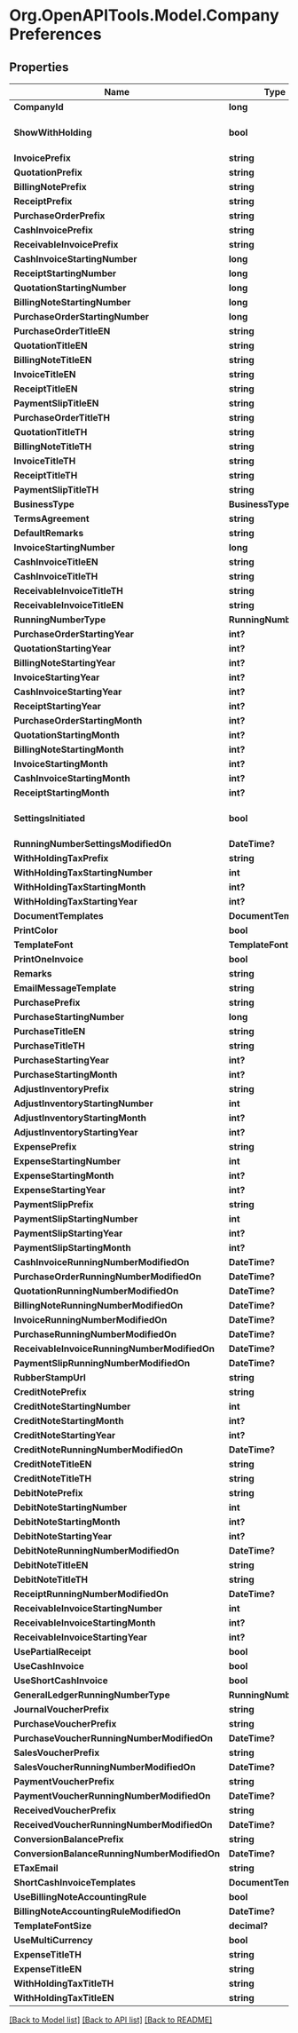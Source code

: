 # Org.OpenAPITools.Model.CompanyPreferences

## Properties

Name | Type | Description | Notes
------------ | ------------- | ------------- | -------------
**CompanyId** | **long** |  | [optional] 
**ShowWithHolding** | **bool** |  | [optional] [default to false]
**InvoicePrefix** | **string** |  | 
**QuotationPrefix** | **string** |  | 
**BillingNotePrefix** | **string** |  | 
**ReceiptPrefix** | **string** |  | 
**PurchaseOrderPrefix** | **string** |  | 
**CashInvoicePrefix** | **string** |  | 
**ReceivableInvoicePrefix** | **string** |  | 
**CashInvoiceStartingNumber** | **long** |  | [optional] 
**ReceiptStartingNumber** | **long** |  | [optional] 
**QuotationStartingNumber** | **long** |  | [optional] 
**BillingNoteStartingNumber** | **long** |  | [optional] 
**PurchaseOrderStartingNumber** | **long** |  | [optional] 
**PurchaseOrderTitleEN** | **string** |  | 
**QuotationTitleEN** | **string** |  | 
**BillingNoteTitleEN** | **string** |  | 
**InvoiceTitleEN** | **string** |  | 
**ReceiptTitleEN** | **string** |  | 
**PaymentSlipTitleEN** | **string** |  | 
**PurchaseOrderTitleTH** | **string** |  | 
**QuotationTitleTH** | **string** |  | 
**BillingNoteTitleTH** | **string** |  | 
**InvoiceTitleTH** | **string** |  | 
**ReceiptTitleTH** | **string** |  | 
**PaymentSlipTitleTH** | **string** |  | 
**BusinessType** | **BusinessType** |  | [optional] 
**TermsAgreement** | **string** |  | [optional] 
**DefaultRemarks** | **string** |  | [optional] 
**InvoiceStartingNumber** | **long** |  | [optional] 
**CashInvoiceTitleEN** | **string** |  | 
**CashInvoiceTitleTH** | **string** |  | 
**ReceivableInvoiceTitleTH** | **string** |  | 
**ReceivableInvoiceTitleEN** | **string** |  | 
**RunningNumberType** | **RunningNumberType** |  | [optional] 
**PurchaseOrderStartingYear** | **int?** |  | [optional] 
**QuotationStartingYear** | **int?** |  | [optional] 
**BillingNoteStartingYear** | **int?** |  | [optional] 
**InvoiceStartingYear** | **int?** |  | [optional] 
**CashInvoiceStartingYear** | **int?** |  | [optional] 
**ReceiptStartingYear** | **int?** |  | [optional] 
**PurchaseOrderStartingMonth** | **int?** |  | [optional] 
**QuotationStartingMonth** | **int?** |  | [optional] 
**BillingNoteStartingMonth** | **int?** |  | [optional] 
**InvoiceStartingMonth** | **int?** |  | [optional] 
**CashInvoiceStartingMonth** | **int?** |  | [optional] 
**ReceiptStartingMonth** | **int?** |  | [optional] 
**SettingsInitiated** | **bool** |  | [optional] [default to false]
**RunningNumberSettingsModifiedOn** | **DateTime?** |  | [optional] 
**WithHoldingTaxPrefix** | **string** |  | 
**WithHoldingTaxStartingNumber** | **int** |  | [optional] 
**WithHoldingTaxStartingMonth** | **int?** |  | [optional] 
**WithHoldingTaxStartingYear** | **int?** |  | [optional] 
**DocumentTemplates** | **DocumentTemplates** |  | [optional] 
**PrintColor** | **bool** |  | [optional] 
**TemplateFont** | **TemplateFont** |  | [optional] 
**PrintOneInvoice** | **bool** |  | [optional] 
**Remarks** | **string** |  | [optional] 
**EmailMessageTemplate** | **string** |  | [optional] 
**PurchasePrefix** | **string** |  | 
**PurchaseStartingNumber** | **long** |  | [optional] 
**PurchaseTitleEN** | **string** |  | 
**PurchaseTitleTH** | **string** |  | 
**PurchaseStartingYear** | **int?** |  | [optional] 
**PurchaseStartingMonth** | **int?** |  | [optional] 
**AdjustInventoryPrefix** | **string** |  | 
**AdjustInventoryStartingNumber** | **int** |  | [optional] 
**AdjustInventoryStartingMonth** | **int?** |  | [optional] 
**AdjustInventoryStartingYear** | **int?** |  | [optional] 
**ExpensePrefix** | **string** |  | 
**ExpenseStartingNumber** | **int** |  | [optional] 
**ExpenseStartingMonth** | **int?** |  | [optional] 
**ExpenseStartingYear** | **int?** |  | [optional] 
**PaymentSlipPrefix** | **string** |  | 
**PaymentSlipStartingNumber** | **int** |  | [optional] 
**PaymentSlipStartingYear** | **int?** |  | [optional] 
**PaymentSlipStartingMonth** | **int?** |  | [optional] 
**CashInvoiceRunningNumberModifiedOn** | **DateTime?** |  | [optional] 
**PurchaseOrderRunningNumberModifiedOn** | **DateTime?** |  | [optional] 
**QuotationRunningNumberModifiedOn** | **DateTime?** |  | [optional] 
**BillingNoteRunningNumberModifiedOn** | **DateTime?** |  | [optional] 
**InvoiceRunningNumberModifiedOn** | **DateTime?** |  | [optional] 
**PurchaseRunningNumberModifiedOn** | **DateTime?** |  | [optional] 
**ReceivableInvoiceRunningNumberModifiedOn** | **DateTime?** |  | [optional] 
**PaymentSlipRunningNumberModifiedOn** | **DateTime?** |  | [optional] 
**RubberStampUrl** | **string** |  | [optional] 
**CreditNotePrefix** | **string** |  | 
**CreditNoteStartingNumber** | **int** |  | [optional] 
**CreditNoteStartingMonth** | **int?** |  | [optional] 
**CreditNoteStartingYear** | **int?** |  | [optional] 
**CreditNoteRunningNumberModifiedOn** | **DateTime?** |  | [optional] 
**CreditNoteTitleEN** | **string** |  | 
**CreditNoteTitleTH** | **string** |  | 
**DebitNotePrefix** | **string** |  | 
**DebitNoteStartingNumber** | **int** |  | [optional] 
**DebitNoteStartingMonth** | **int?** |  | [optional] 
**DebitNoteStartingYear** | **int?** |  | [optional] 
**DebitNoteRunningNumberModifiedOn** | **DateTime?** |  | [optional] 
**DebitNoteTitleEN** | **string** |  | 
**DebitNoteTitleTH** | **string** |  | 
**ReceiptRunningNumberModifiedOn** | **DateTime?** |  | [optional] 
**ReceivableInvoiceStartingNumber** | **int** |  | [optional] 
**ReceivableInvoiceStartingMonth** | **int?** |  | [optional] 
**ReceivableInvoiceStartingYear** | **int?** |  | [optional] 
**UsePartialReceipt** | **bool** |  | [optional] 
**UseCashInvoice** | **bool** |  | [optional] 
**UseShortCashInvoice** | **bool** |  | [optional] 
**GeneralLedgerRunningNumberType** | **RunningNumberType** |  | [optional] 
**JournalVoucherPrefix** | **string** |  | 
**PurchaseVoucherPrefix** | **string** |  | 
**PurchaseVoucherRunningNumberModifiedOn** | **DateTime?** |  | [optional] 
**SalesVoucherPrefix** | **string** |  | 
**SalesVoucherRunningNumberModifiedOn** | **DateTime?** |  | [optional] 
**PaymentVoucherPrefix** | **string** |  | 
**PaymentVoucherRunningNumberModifiedOn** | **DateTime?** |  | [optional] 
**ReceivedVoucherPrefix** | **string** |  | 
**ReceivedVoucherRunningNumberModifiedOn** | **DateTime?** |  | [optional] 
**ConversionBalancePrefix** | **string** |  | 
**ConversionBalanceRunningNumberModifiedOn** | **DateTime?** |  | [optional] 
**ETaxEmail** | **string** |  | [optional] 
**ShortCashInvoiceTemplates** | **DocumentTemplates** |  | [optional] 
**UseBillingNoteAccountingRule** | **bool** |  | [optional] 
**BillingNoteAccountingRuleModifiedOn** | **DateTime?** |  | [optional] 
**TemplateFontSize** | **decimal?** |  | [optional] 
**UseMultiCurrency** | **bool** |  | [optional] 
**ExpenseTitleTH** | **string** |  | [optional] 
**ExpenseTitleEN** | **string** |  | [optional] 
**WithHoldingTaxTitleTH** | **string** |  | [optional] 
**WithHoldingTaxTitleEN** | **string** |  | [optional] 

[[Back to Model list]](../README.md#documentation-for-models) [[Back to API list]](../README.md#documentation-for-api-endpoints) [[Back to README]](../README.md)

